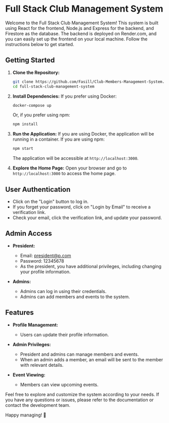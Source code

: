 # Full Stack Club Management System

Welcome to the Full Stack Club Management System! This system is built using React for the frontend, Node.js and Express for the backend, and Firestore as the database. The backend is deployed on Render.com, and you can easily set up the frontend on your local machine. Follow the instructions below to get started.

## Getting Started

1. **Clone the Repository:**
   ```bash
   git clone https://github.com/Fasill/Club-Members-Management-System.git
   cd full-stack-club-management-system
   ```

2. **Install Dependencies:**
   If you prefer using Docker:
   ```bash
   docker-compose up
   ```
   Or, if you prefer using npm:
   ```bash
   npm install
   ```

3. **Run the Application:**
   If you are using Docker, the application will be running in a container. If you are using npm:
   ```bash
   npm start
   ```
   The application will be accessible at `http://localhost:3000`.

4. **Explore the Home Page:**
   Open your browser and go to `http://localhost:3000` to access the home page.

## User Authentication

- Click on the "Login" button to log in.
- If you forget your password, click on "Login by Email" to receive a verification link.
- Check your email, click the verification link, and update your password.

## Admin Access

- **President:**
  - Email: president@p.com
  - Password: 12345678
  - As the president, you have additional privileges, including changing your profile information.

- **Admins:**
  - Admins can log in using their credentials.
  - Admins can add members and events to the system.

## Features

- **Profile Management:**
  - Users can update their profile information.

- **Admin Privileges:**
  - President and admins can manage members and events.
  - When an admin adds a member, an email will be sent to the member with relevant details.

- **Event Viewing:**
  - Members can view upcoming events.

Feel free to explore and customize the system according to your needs. If you have any questions or issues, please refer to the documentation or contact the development team.

Happy managing! 🚀
